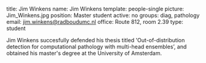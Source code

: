 title: Jim Winkens
name: Jim Winkens
template: people-single
picture: Jim_Winkens.jpg
position: Master student
active: no
groups: diag, pathology
email: jim.winkens@radboudumc.nl
office: Route 812, room 2.39
type: student

Jim Winkens succesfully defended his thesis titled 'Out-of-distribution detection for computational pathology with multi-head ensembles’, and obtained his master's degree at the University of Amsterdam. 
